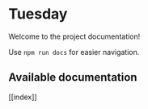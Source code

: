 # Tuesday

Welcome to the project documentation!

Use `npm run docs` for easier navigation.

## Available documentation

[[index]]

